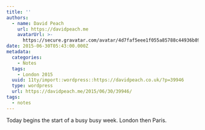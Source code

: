 ```yaml
---
title: ''
authors:
  - name: David Peach
    url: https://davidpeach.me
    avatarUrl: >-
      https://secure.gravatar.com/avatar/4d7faf5eee1f055a85788c44936b8995eaab6dfb004e7854ec747ccb272e91ee?s=96&d=mm&r=g
date: 2015-06-30T05:43:00.000Z
metadata:
  categories:
    - Notes
  tags:
    - London 2015
  uuid: 11ty/import::wordpress::https://davidpeach.co.uk/?p=39946
  type: wordpress
  url: https://davidpeach.me/2015/06/30/39946/
tags:
  - notes
---
```

Today begins the start of a busy busy week. London then Paris.